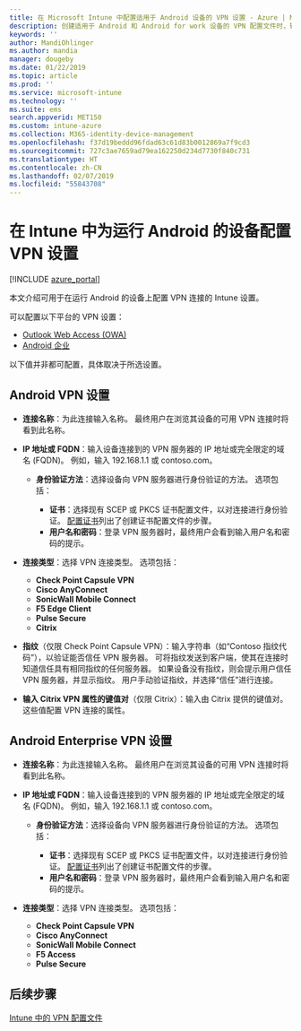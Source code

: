 ```yaml
---
title: 在 Microsoft Intune 中配置适用于 Android 设备的 VPN 设置 - Azure | Microsoft Docs
description: 创建适用于 Android 和 Android for work 设备的 VPN 配置文件时，输入 VPN 服务器的连接名称、IP 地址或 FQDN，选择用户与 VPN 服务器进行身份验证的方式，然后选择 Citrix、SonicWall、Check Point Capsule、Pulse Secure 和 Microsoft Edge 连接类型。
keywords: ''
author: MandiOhlinger
ms.author: mandia
manager: dougeby
ms.date: 01/22/2019
ms.topic: article
ms.prod: ''
ms.service: microsoft-intune
ms.technology: ''
ms.suite: ems
search.appverid: MET150
ms.custom: intune-azure
ms.collection: M365-identity-device-management
ms.openlocfilehash: f37d19beddd96fdad63c61d83b0012869a7f9cd3
ms.sourcegitcommit: 727c3ae7659ad79ea162250d234d7730f840c731
ms.translationtype: HT
ms.contentlocale: zh-CN
ms.lasthandoff: 02/07/2019
ms.locfileid: "55843708"
---
```

# <a name="configure-vpn-settings-for-devices-running-android-in-intune"></a>在 Intune 中为运行 Android 的设备配置 VPN 设置

[!INCLUDE [azure_portal](./includes/azure_portal.md)]

本文介绍可用于在运行 Android 的设备上配置 VPN 连接的 Intune 设置。

可以配置以下平台的 VPN 设置：

- [Outlook Web Access (OWA)](#android-vpn-settings)
- [Android 企业](#android-enterprise-vpn-settings)

以下值并非都可配置，具体取决于所选设置。

## <a name="android-vpn-settings"></a>Android VPN 设置

- **连接名称**：为此连接输入名称。 最终用户在浏览其设备的可用 VPN 连接时将看到此名称。
- **IP 地址或 FQDN**：输入设备连接到的 VPN 服务器的 IP 地址或完全限定的域名 (FQDN)。 例如，输入 192.168.1.1 或 contoso.com。

  - **身份验证方法**：选择设备向 VPN 服务器进行身份验证的方法。 选项包括：

    - **证书**：选择现有 SCEP 或 PKCS 证书配置文件，以对连接进行身份验证。 [配置证书](certificates-configure.md)列出了创建证书配置文件的步骤。
    - **用户名和密码**：登录 VPN 服务器时，最终用户会看到输入用户名和密码的提示。

- **连接类型**：选择 VPN 连接类型。 选项包括：

  - **Check Point Capsule VPN**
  - **Cisco AnyConnect**
  - **SonicWall Mobile Connect**
  - **F5 Edge Client**
  - **Pulse Secure**
  - **Citrix**

- **指纹**（仅限 Check Point Capsule VPN）：输入字符串（如“Contoso 指纹代码”），以验证能否信任 VPN 服务器。 可将指纹发送到客户端，使其在连接时知道信任具有相同指纹的任何服务器。 如果设备没有指纹，则会提示用户信任 VPN 服务器，并显示指纹。 用户手动验证指纹，并选择“信任”进行连接。
- **输入 Citrix VPN 属性的键值对**（仅限 Citrix）：输入由 Citrix 提供的键值对。 这些值配置 VPN 连接的属性。

## <a name="android-enterprise-vpn-settings"></a>Android Enterprise VPN 设置

- **连接名称**：为此连接输入名称。 最终用户在浏览其设备的可用 VPN 连接时将看到此名称。
- **IP 地址或 FQDN**：输入设备连接到的 VPN 服务器的 IP 地址或完全限定的域名 (FQDN)。 例如，输入 192.168.1.1 或 contoso.com。

  - **身份验证方法**：选择设备向 VPN 服务器进行身份验证的方法。 选项包括：
  
    - **证书**：选择现有 SCEP 或 PKCS 证书配置文件，以对连接进行身份验证。 [配置证书](certificates-configure.md)列出了创建证书配置文件的步骤。
    - **用户名和密码**：登录 VPN 服务器时，最终用户会看到输入用户名和密码的提示。

- **连接类型**：选择 VPN 连接类型。 选项包括：

  - **Check Point Capsule VPN**
  - **Cisco AnyConnect**
  - **SonicWall Mobile Connect**
  - **F5 Access**
  - **Pulse Secure**

## <a name="next-steps"></a>后续步骤
[Intune 中的 VPN 配置文件](vpn-settings-configure.md)
